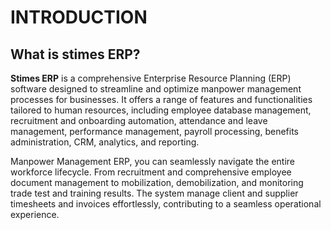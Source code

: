 # INTRODUCTION 
## What is stimes ERP?
**Stimes ERP** is a comprehensive Enterprise Resource Planning (ERP) software designed to streamline and optimize manpower management processes for businesses. It offers a range of features and functionalities tailored to human resources, including employee database management, recruitment and onboarding automation, attendance and leave management, performance management, payroll processing, benefits administration, CRM, analytics, and reporting.

<p>Manpower Management ERP, you can seamlessly navigate the entire workforce lifecycle. From recruitment and comprehensive employee document management to mobilization, demobilization, and monitoring trade test and training results. The system manage client and supplier timesheets and invoices effortlessly, contributing to a seamless operational experience.</p>




